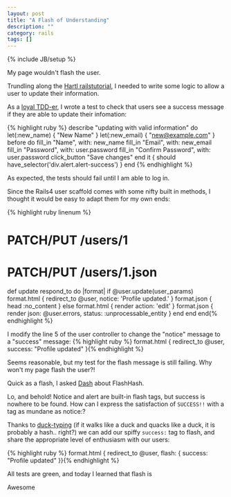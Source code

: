 ```yaml
---
layout: post
title: "A Flash of Understanding"
description: ""
category: rails
tags: []
---
```

{% include JB/setup %}

My page wouldn't flash the user.

Trundling along the [Hartl railstutorial](http://ruby.railstutorial.org/chapters/updating-showing-and-deleting-users?version=4.0#top), I needed to write some logic to allow a user to update their information.

As a [loyal TDD-er](http://www.katieleonard.ca/tdd/testing/2013/06/14/TDD-is-the-way-to-be/), I wrote a test to check that users see a success message if they are able to update their infomation:

{% highlight ruby %}
describe "updating with valid information" do
  let(:new_name) { "New Name" }
  let(:new_email) { "new@example.com" }
  before do
    fill_in "Name", with: new_name
    fill_in "Email", with: new_email
    fill_in "Password", with: user.password
    fill_in "Confirm Password", with: user.password
    click_button "Save changes"
  end
  it { should have_selector('div.alert.alert-success') }
end
{% endhighlight %}

As expected, the tests should fail until I am able to log in.

Since the Rails4 user scaffold comes with some nifty built in methods, I thought it would be easy to adapt them for my own ends:

{% highlight ruby linenum %}
# PATCH/PUT /users/1
# PATCH/PUT /users/1.json
def update
  respond_to do |format|
    if @user.update(user_params)
      format.html { redirect_to @user, notice: 'Profile updated.' }
      format.json { head :no_content }
    else
      format.html { render action: 'edit' }
      format.json { render json: @user.errors, status: :unprocessable_entity }
    end
  end
end{% endhighlight %}

I modify the line 5 of the user controller to change the "notice" message to a "success" message:
{% highlight ruby %}
format.html { redirect_to @user, success: "Profile updated" }{% endhighlight %}

Seems reasonable, but my test for the flash message is still failing. Why won't my page flash the user?!

Quick as a flash, I asked [Dash](https://itunes.apple.com/us/app/dash-docs-snippets/id458034879?mt=12) about FlashHash.

Lo, and behold! Notice and alert are built-in flash tags, but success is nowhere to be found. How can I express the satisfaction of `SUCCESS!!` with a tag as mundane as notice:?

Thanks to [duck-typing](http://en.wikipedia.org/wiki/Duck_typing) (if it walks like a duck and quacks like a duck, it is probably a hash.. right?) we can add our spiffy `success:` tag to flash, and share the appropriate level of enthusiasm with our users:

{% highlight ruby %}
format.html { redirect_to @user, flash: { success: "Profile updated" }}{% endhighlight %}

All tests are green, and today I learned that flash is

Awesome